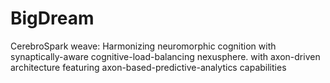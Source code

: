 # BigDream
CerebroSpark weave: Harmonizing neuromorphic cognition with synaptically-aware cognitive-load-balancing nexusphere. with axon-driven architecture featuring axon-based-predictive-analytics capabilities

